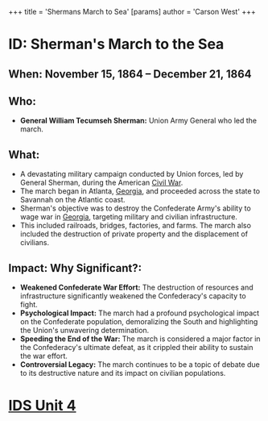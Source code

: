 +++
 title = 'Shermans March to Sea'
[params]
	author = 'Carson West'
+++
# ID: Sherman's March to the Sea

## When: November 15, 1864 – December 21, 1864 

## Who:  
* **General William Tecumseh Sherman:**  Union Army General who led the march. 

## What:
* A devastating military campaign conducted by Union forces, led by General Sherman, during the American [Civil War](./../civil-war/). 
* The march began in Atlanta, [Georgia](./../georgia/), and proceeded across the state to Savannah on the Atlantic coast.
* Sherman's objective was to destroy the Confederate Army's ability to wage war in [Georgia](./../georgia/), targeting military and civilian infrastructure.  
* This included railroads, bridges, factories, and farms. The march also included the destruction of private property and the displacement of civilians.

## Impact: Why Significant?:
* **Weakened Confederate War Effort:** The destruction of resources and infrastructure significantly weakened the Confederacy's capacity to fight.
* **Psychological Impact:** The march had a profound psychological impact on the Confederate population, demoralizing the South and highlighting the Union's unwavering determination.
* **Speeding the End of the War:** The march is considered a major factor in the Confederacy's ultimate defeat, as it crippled their ability to sustain the war effort.
* **Controversial Legacy:**  The march continues to be a topic of debate due to its destructive nature and its impact on civilian populations. 

# [IDS Unit 4](./../ids-unit-4/)